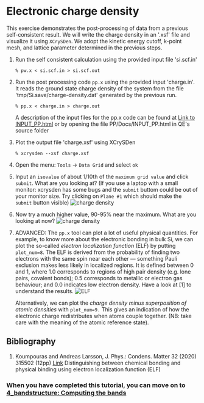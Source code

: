 # Electronic charge density
This exercise demonstrates the post-processing of data from a previous self-consistent result.
We will write the charge density in an '.xsf' file and visualize it using `XCrySDen`. 
We adopt the kinetic energy cutoff, k-point mesh, and lattice parameter determined in the previous steps.
  1. Run the self consistent calculation using the provided input file 'si.scf.in'
      ```
      % pw.x < si.scf.in > si.scf.out
      ```
  2. Run the post processing code `pp.x` using the provided input 'charge.in'. It reads the ground state charge density of the system from the file 'tmp/Si.save/charge-density.dat' generated by the previous run.
      ```
      % pp.x < charge.in > charge.out
      ```
     A description of the input files for the pp.x code can be found at [Link to INPUT_PP.html](http://https://www.quantum-espresso.org/Doc/INPUT_PP.html) or by opening the file PP/Docs/INPUT_PP.html in QE's source folder
  3. Plot the output file 'charge.xsf' using XCrySDen
      ```
      % xcrysden --xsf charge.xsf
      ```
  4. Open the menu: `Tools` -> `Data Grid` and select `ok`

  5. Input an `isovalue` of about 1/10th of the `maximum grid value` and click `submit`. What are you looking at?
     (If you use a laptop with a small monitor: xcrysden has some bugs and the `submit` buttom could be out of your monitor size.
      Try clicking on `Plane #1` which should make the `submit` button visible)
     ![charge density](Ref/charge1.png?raw=true "charge density")

  6. Now try a much higher value, 90-95% near the maximum. What are you looking at now?
     ![charge density](Ref/charge2.png?raw=true "charge density")

  7. ADVANCED: The `pp.x` tool can plot a lot of useful physical quantities. For example, to know more about the electronic bonding in bulk Si, we can plot the so-called _electron localization function_ (ELF) by putting `plot_num=8`. The ELF is derived from the probability of finding two electrons with the same spin near each other — something Pauli exclusion makes less likely in localized regions. It is defined between 0 and 1, where 1.0 corresponds to regions of high pair density (e.g. lone pairs, covalent bonds); 0.5 corresponds to metallic or electron gas behaviour; and 0.0 indicates low electron density. Have a look at [1] to understand the results. 
     ![ELF](Ref/elf.png?raw=true "ELF")

     Alternatively, we can plot the _charge density minus superposition of atomic densities_ with `plot_num=9.` This gives an indication of how the electronic charge redistributes when atoms couple together. (NB: take care with the meaning of the atomic reference state).

## Bibliography
1. Koumpouras and Andreas Larsson, J. Phys.: Condens. Matter 32 (2020) 315502 (12pp) [Link](https://doi.org/10.1088/1361-648X/ab7fd8)
Distinguishing between chemical bonding and physical binding using electron localization function (ELF)

### When you have completed this tutorial, you can move on to [4_bandstructure: Computing the bands](../4_bandstructure)

